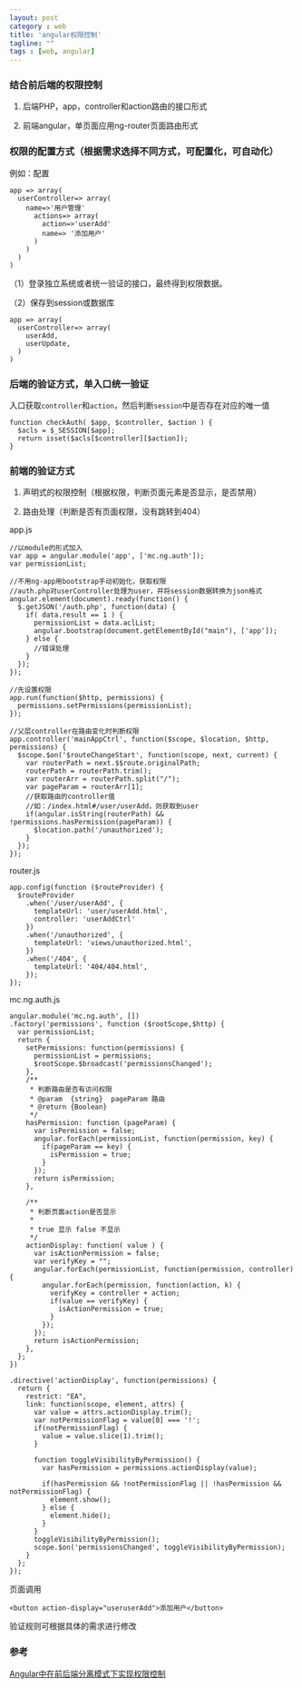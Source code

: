 ```yaml
---
layout: post
category : web
title: 'angular权限控制'
tagline: ""
tags : [web, angular]
---
```


### 结合前后端的权限控制

1. 后端PHP，app，controller和action路由的接口形式

2. 前端angular，单页面应用ng-router页面路由形式

### 权限的配置方式（根据需求选择不同方式，可配置化，可自动化）

例如：配置

	app => array(
	  userController=> array(
	    name=>'用户管理'
	      actions=> array(
	        action=>'userAdd'
	        name=> '添加用户'
	      )
	    )	    
	  )
	)

<!--break-->

（1）登录独立系统或者统一验证的接口，最终得到权限数据。

（2）保存到session或数据库

	app => array(
	  userController=> array(
	    userAdd,
	    userUpdate,
	  )
	)

### 后端的验证方式，单入口统一验证

入口获取`controller`和`action`，然后判断`session`中是否存在对应的唯一值

	function checkAuth( $app, $controller, $action ) {
	  $acls = $_SESSION[$app];
	  return isset($acls[$controller][$action]);
	}

### 前端的验证方式

1.  声明式的权限控制（根据权限，判断页面元素是否显示，是否禁用）

2.  路由处理（判断是否有页面权限，没有跳转到404）

app.js

	//以module的形式加入
	var app = angular.module('app', ['mc.ng.auth']);
	var permissionList;

	//不用ng-app用bootstrap手动初始化，获取权限
	//auth.php对userController处理为user，并将session数据转换为json格式
	angular.element(document).ready(function() {
	  $.getJSON('/auth.php', function(data) {
	    if( data.result == 1 ) {
	      permissionList = data.aclList;
	      angular.bootstrap(document.getElementById("main"), ['app']);
	    } else {
	      //错误处理
	    }
	  }); 
	});

	//先设置权限
	app.run(function($http, permissions) {
	  permissions.setPermissions(permissionList);
	});
 
	//父层controller在路由变化时判断权限
	app.controller('mainAppCtrl', function($scope, $location, $http, permissions) {
	  $scope.$on('$routeChangeStart', function(scope, next, current) {
	    var routerPath = next.$$route.originalPath;
	    routerPath = routerPath.trim();
	    var routerArr = routerPath.split("/");
	    var pageParam = routerArr[1];
	    //获取路由的controller值
	    //如：/index.html#/user/userAdd，则获取到user
	    if(angular.isString(routerPath) && !permissions.hasPermission(pageParam)) {
	      $location.path('/unauthorized');
	    }
	  });
	});

router.js

	app.config(function ($routeProvider) {
	  $routeProvider
	    .when('/user/userAdd', {
	      templateUrl: 'user/userAdd.html',
	      controller: 'userAddCtrl'
	    })
	    .when('/unauthorized', {
	      templateUrl: 'views/unauthorized.html',
	    })
	    .when('/404', {
	      templateUrl: '404/404.html',
	    });
	});

mc.ng.auth.js
 
	angular.module('mc.ng.auth', [])
	.factory('permissions', function ($rootScope,$http) {
	  var permissionList;
	  return {
	    setPermissions: function(permissions) {
	      permissionList = permissions;
	      $rootScope.$broadcast('permissionsChanged');
	    },
	    /**
	     * 判断路由是否有访问权限
	     * @param  {string}  pageParam 路由
	     * @return {Boolean}
	     */
	    hasPermission: function (pageParam) {
	      var isPermission = false;        
	      angular.forEach(permissionList, function(permission, key) {
	        if(pageParam == key) {
	          isPermission = true;
	        }
	      });
	      return isPermission;
	    },

	    /**
	     * 判断页面action是否显示
	     *
	     * true 显示 false 不显示
	     */
	    actionDisplay: function( value ) {
	      var isActionPermission = false;
	      var verifyKey = "";
	      angular.forEach(permissionList, function(permission, controller) {
	        angular.forEach(permission, function(action, k) {
	          verifyKey = controller + action;
	          if(value == verifyKey) { 
	            isActionPermission = true;
	          }
	        });
	      });
	      return isActionPermission;
	    },
	  };
	})

	.directive('actionDisplay', function(permissions) {
	  return {
	    restrict: "EA",
	    link: function(scope, element, attrs) {
	      var value = attrs.actionDisplay.trim();
	      var notPermissionFlag = value[0] === '!';
	      if(notPermissionFlag) {
	        value = value.slice(1).trim();
	      }
	  
	      function toggleVisibilityByPermission() {
	        var hasPermission = permissions.actionDisplay(value);
	    
	        if(hasPermission && !notPermissionFlag || !hasPermission && notPermissionFlag) {
	          element.show();
	        } else {
	          element.hide();
	        }
	      }
	      toggleVisibilityByPermission();
	      scope.$on('permissionsChanged', toggleVisibilityByPermission);
	    }
	  };
	});

页面调用
	
	<button action-display="useruserAdd">添加用户</button>

验证规则可根据具体的需求进行修改

### 参考

[Angular中在前后端分离模式下实现权限控制 ](http://my.oschina.net/blogshi/blog/300595)




